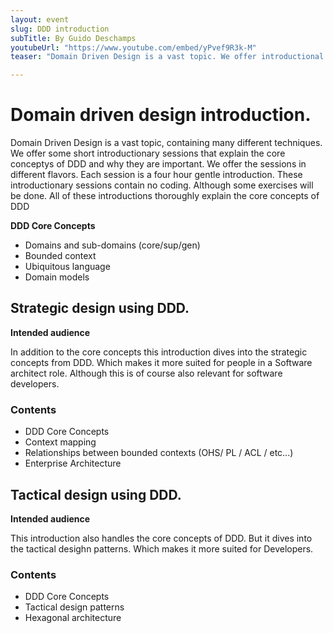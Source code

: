 ```yaml
---
layout: event
slug: DDD introduction
subTitle: By Guido Deschamps
youtubeUrl: "https://www.youtube.com/embed/yPvef9R3k-M"
teaser: "Domain Driven Design is a vast topic. We offer introductional sessions with different flavors depending on the intended audience"

---
```


# Domain driven design introduction.

Domain Driven Design is a vast topic, containing many different techniques. We offer some short introductionary sessions that explain the core conceptys of DDD and why they are important. We offer the sessions in different flavors. Each session is a four hour gentle introduction. These introductionary sessions contain no coding. Although some exercises will be done.
All of these introductions thoroughly explain the core concepts of DDD

**DDD Core Concepts**
+ Domains and sub-domains (core/sup/gen)
+ Bounded context
+ Ubiquitous language
+ Domain models

## Strategic design using DDD.

**Intended audience**

In addition to the core concepts this introduction dives into the strategic concepts from DDD. Which makes it more suited for people in a Software architect role. Although this is of course also relevant for software developers.

### Contents

+ DDD Core Concepts
+ Context mapping
+ Relationships between bounded contexts (OHS/ PL / ACL / etc...)
+ Enterprise Architecture


## Tactical design using DDD.

**Intended audience**

This introduction also handles the core concepts of DDD. But it dives into the tactical desighn patterns. Which makes it more suited for Developers. 

### Contents

+ DDD Core Concepts
+ Tactical design patterns 
+ Hexagonal architecture
